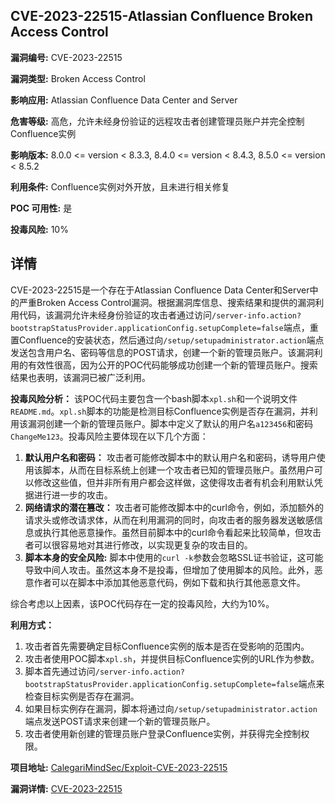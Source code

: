 ## CVE-2023-22515-Atlassian Confluence Broken Access Control

**漏洞编号:** CVE-2023-22515

**漏洞类型:** Broken Access Control

**影响应用:** Atlassian Confluence Data Center and Server

**危害等级:** 高危，允许未经身份验证的远程攻击者创建管理员账户并完全控制Confluence实例

**影响版本:** 8.0.0 <= version < 8.3.3, 8.4.0 <= version < 8.4.3, 8.5.0 <= version < 8.5.2

**利用条件:** Confluence实例对外开放，且未进行相关修复

**POC 可用性:** 是

**投毒风险:** 10%

## 详情

CVE-2023-22515是一个存在于Atlassian Confluence Data Center和Server中的严重Broken Access Control漏洞。根据漏洞库信息、搜索结果和提供的漏洞利用代码，该漏洞允许未经身份验证的攻击者通过访问`/server-info.action?bootstrapStatusProvider.applicationConfig.setupComplete=false`端点，重置Confluence的安装状态，然后通过向`/setup/setupadministrator.action`端点发送包含用户名、密码等信息的POST请求，创建一个新的管理员账户。该漏洞利用的有效性很高，因为公开的POC代码能够成功创建一个新的管理员账户。搜索结果也表明，该漏洞已被广泛利用。

**投毒风险分析：**
该POC代码主要包含一个bash脚本`xpl.sh`和一个说明文件`README.md`。`xpl.sh`脚本的功能是检测目标Confluence实例是否存在漏洞，并利用该漏洞创建一个新的管理员账户。脚本中定义了默认的用户名`a123456`和密码`ChangeMe123`。投毒风险主要体现在以下几个方面：

1.  **默认用户名和密码：** 攻击者可能修改脚本中的默认用户名和密码，诱导用户使用该脚本，从而在目标系统上创建一个攻击者已知的管理员账户。虽然用户可以修改这些值，但并非所有用户都会这样做，这使得攻击者有机会利用默认凭据进行进一步的攻击。
2.  **网络请求的潜在篡改：** 攻击者可能修改脚本中的curl命令，例如，添加额外的请求头或修改请求体，从而在利用漏洞的同时，向攻击者的服务器发送敏感信息或执行其他恶意操作。虽然目前脚本中的curl命令看起来比较简单，但攻击者可以很容易地对其进行修改，以实现更复杂的攻击目的。
3. **脚本本身的安全风险:** 脚本中使用的`curl -k`参数会忽略SSL证书验证，这可能导致中间人攻击。虽然这本身不是投毒，但增加了使用脚本的风险。此外，恶意作者可以在脚本中添加其他恶意代码，例如下载和执行其他恶意文件。

综合考虑以上因素，该POC代码存在一定的投毒风险，大约为10%。

**利用方式：**
1.  攻击者首先需要确定目标Confluence实例的版本是否在受影响的范围内。
2.  攻击者使用POC脚本`xpl.sh`，并提供目标Confluence实例的URL作为参数。
3.  脚本首先通过访问`/server-info.action?bootstrapStatusProvider.applicationConfig.setupComplete=false`端点来检查目标实例是否存在漏洞。
4.  如果目标实例存在漏洞，脚本将通过向`/setup/setupadministrator.action`端点发送POST请求来创建一个新的管理员账户。
5.  攻击者使用新创建的管理员账户登录Confluence实例，并获得完全控制权限。

**项目地址:** [CalegariMindSec/Exploit-CVE-2023-22515](https://github.com/CalegariMindSec/Exploit-CVE-2023-22515)

**漏洞详情:** [CVE-2023-22515](https://nvd.nist.gov/vuln/detail/CVE-2023-22515)